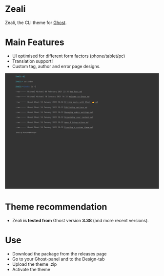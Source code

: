# Zeali
Zeali, the CLI theme for [Ghost](http://github.com/tryghost/ghost/). 

# Main Features
- UI optimised for different form factors (phone/tablet/pc)
- Translation support!
- Custom tag, author and error page designs.

![zeali - homepage](https://github.com/pixelateddeveloper/zeali/raw/master/assets/screenshot-desktop.png)

# Theme recommendation
- Zeali **is tested from** Ghost version **3.38** (and more recent versions). 

# Use
- Download the package from the releases page
- Go to your Ghost-panel and to the Design-tab
- Upload the theme .zip
- Activate the theme